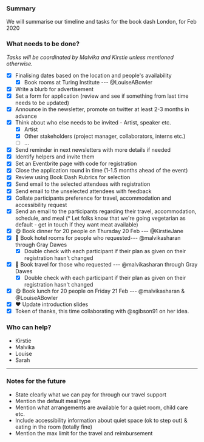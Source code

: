 ### Summary

We will summarise our timeline and tasks for the book dash London, for Feb 2020

### What needs to be done?

*Tasks will be coordinated by Malvika and Kirstie unless mentioned otherwise.*

- [x] Finalising dates based on the location and people's availability
    - [x] Book rooms at Turing Institute --- @LouiseABowler
- [x] Write a blurb for advertisement
- [x] Set a form for application (review and see if something from last time needs to be updated)
- [x] Announce in the newsletter, promote on twitter at least 2-3 months in advance
- [x] Think about who else needs to be invited - Artist, speaker etc.
    - [x] Artist
    - [x] Other stakeholders (project manager, collaborators, interns etc.)
    - [ ] ...
- [x] Send reminder in next newsletters with more details if needed
- [x] Identify helpers and invite them
- [x] Set an Eventbrite page with code for registration
- [x] Close the application round in time (1-1.5 months ahead of the event)
- [x] Review using Book Dash Rubrics for selection
- [x] Send email to the selected attendees with registration
- [x] Send email to the unselected attendees with feedback
- [x] Collate participants preference for travel, accommodation and accessibility request
- [x] Send an email to the participants regarding their travel, accommodation, schedule, and meal (* Let folks know that we're going vegetarian as default - get in touch if they want meat available)
- [x] 😋 Book dinner for 20 people on Thursday 20 Feb --- @KirstieJane
- [x] 🏨 Book hotel rooms for people who requested--- @malvikasharan through Gray Dawes
     - [x] Double check with each participant if their plan as given on their registration hasn't changed
- [x] 🚂 Book travel for those who requested --- @malvikasharan through Gray Dawes
     - [x] Double check with each participant if their plan as given on their registration hasn't changed
- [x] 😋 Book lunch for 20 people on Friday 21 Feb --- @malvikasharan & @LouiseABowler
- [x] ❤️ Update introduction slides
- [x] Token of thanks, this time collaborating with @sgibson91 on her idea.

### Who can help?

* Kirstie
* Malvika
* Louise
* Sarah

---

### Notes for the future

* State clearly what we can pay for through our travel support
* Mention the default meal type
* Mention what arrangements are available for a quiet room, child care etc.
* Include accessibility information about quiet space (ok to step out) & eating in the room (totally fine)
* Mention the max limit for the travel and reimbursement
